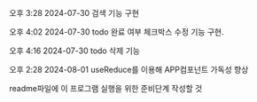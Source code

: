 오후 3:28 2024-07-30
검색 기능 구현

오후 4:02 2024-07-30
todo 완료 여부 체크박스 수정 기능 구현.

오후 4:16 2024-07-30
todo 삭제 기능

오후 2:28 2024-08-01
useReduce를 이용해 APP컴포넌트 가독성 향상

readme파일에 이 프로그램 실행을 위한 준비단계 작성할 것

